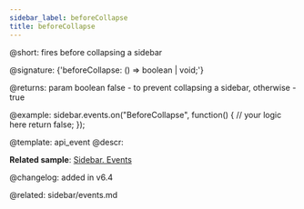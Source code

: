 ```yaml
---
sidebar_label: beforeCollapse
title: beforeCollapse
---          
```


@short: fires before collapsing a sidebar

@signature: {'beforeCollapse: () => boolean | void;'}

@returns:
param   boolean         false - to prevent collapsing a sidebar, otherwise - true

@example:
sidebar.events.on("BeforeCollapse", function() {
    // your logic here
    return false;
});

@template: api_event
@descr:

**Related sample**: [Sidebar. Events](https://snippet.dhtmlx.com/qfddiu3i)

@changelog: added in v6.4

@related: sidebar/events.md